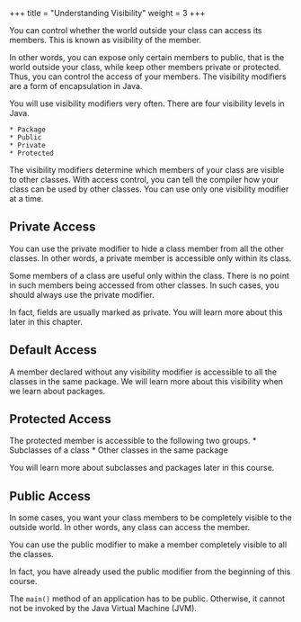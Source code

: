 +++
title = "Understanding Visibility"
weight = 3
+++

You can control whether the world outside your class can access its members.
This is known as visibility of the member.

In other words, you can expose only certain members to public, that is the
world outside your class, while keep other members private or protected.
Thus, you can control the access of your members. The visibility modifiers are
a form of encapsulation in Java.

You will use visibility modifiers very often. There are four visibility levels in
Java.

    * Package
    * Public
    * Private
    * Protected

The visibility modifiers determine which members of your class are visible
to other classes. With access control, you can tell the compiler how your class
can be used by other classes. You can use only one visibility modifier at a time.

## Private Access

You can use the private modifier to hide a class member from all the other classes.
In other words, a private member is accessible only within its class.

Some members of a class are useful only within the class. There is no point in
such members being accessed from other classes. In such cases, you should always
use the private modifier. 

In fact, fields are usually marked as private. You will learn more about this
later in this chapter.

## Default Access

A member declared without any visibility modifier is accessible to all the classes
in the same package. We will learn more about this visibility when we learn about
packages. 

## Protected Access

The protected member is accessible to the following two groups.
    * Subclasses of a class
    * Other classes in the same package

You will learn more about subclasses and packages later in this course.

## Public Access

In some cases, you want your class members to be completely visible to the
outside world. In other words, any class can access the member. 

You can use the public modifier to make a member completely visible to all
the classes.

In fact, you have already used the public modifier from the beginning of this
course.

The `main()` method of an application has to be public. Otherwise, it cannot
not be invoked by the Java Virtual Machine (JVM).
